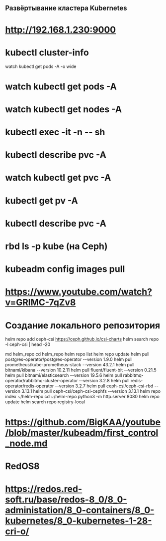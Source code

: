 ## Развёртывание кластера Kubernetes

# http://192.168.1.230:9000

# kubectl cluster-info
watch kubectl get pods -A -o wide
# watch kubectl get pods -A
# watch kubectl get nodes -A
# kubectl exec -it <pod-name> -n <namespace> -- sh
# kubectl describe pvc -A
# watch kubectl get pvc -A
# kubectl get pv -A
# kubectl describe pvc -A

# rbd ls -p kube (на Ceph)



# kubeadm config images pull


# https://www.youtube.com/watch?v=GRlMC-7qZv8

# Создание локального репозитория
helm repo add ceph-csi https://ceph.github.io/csi-charts
helm search repo -l ceph-csi | head -20

md helm_repo
cd helm_repo
helm repo list
helm repo update
helm pull postgres-operator/postgres-operator --version 1.9.0
helm pull prometheus/kube-prometheus-stack --version 43.2.1
helm pull bitnami/kibana --version 10.2.11
helm pull fluent/fluent-bit --version 0.21.5
helm pull bitnami/elasticsearch --version 19.5.6
helm pull rabbitmq-operator/rabbitmq-cluster-operator --version 3.2.8
helm pull redis-operator/redis-operator --version 3.2.7
helm pull ceph-csi/ceph-csi-rbd --version 3.13.1
helm pull ceph-csi/ceph-csi-cephfs --version 3.13.1
helm repo index ~/helm-repo
cd ~/helm-repo
python3 -m http.server 8080
helm repo update
helm search repo registry-local





# https://github.com/BigKAA/youtube/blob/master/kubeadm/first_control_node.md
# RedOS8
# https://redos.red-soft.ru/base/redos-8_0/8_0-administation/8_0-containers/8_0-kubernetes/8_0-kubernetes-1-28-cri-o/